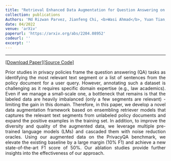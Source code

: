 ```yaml
---
title: "Retrieval Enhanced Data Augmentation for Question Answering on Privacy Policies"
collection: publications
Authors: 'Md Rizwan Parvez, Jianfeng Chi, <b>Wasi Ahmad</b>, Yuan Tian, and Kai-Wei Chang.'
date: 04/2022
venue: 'arXiv'
paperurl: 'https://arxiv.org/abs/2204.08952'
codeurl: ''
excerpt: ''
---
```

---
<a href='https://arxiv.org/pdf/2204.08952.pdf' target="_blank">[Download Paper]</a><a href='' target="_blank">[Source Code]</a>

<p align="justify">
Prior studies in privacy policies frame the question answering (QA) tasks as identifying the most relevant text segment or a list of sentences from the 
  policy document for a user query. However, annotating such a dataset is challenging as it requires specific domain expertise (e.g., law academics). 
  Even if we manage a small-scale one, a bottleneck that remains is that the labeled data are heavily imbalanced (only a few segments are relevant) - 
  limiting the gain in this domain. Therefore, in this paper, we develop a novel data augmentation framework based on ensembling retriever models that 
  captures the relevant text segments from unlabeled policy documents and expand the positive examples in the training set. In addition, to improve the 
  diversity and quality of the augmented data, we leverage multiple pre-trained language models (LMs) and cascaded them with noise reduction oracles. 
  Using our augmented data on the PrivacyQA benchmark, we elevate the existing baseline by a large margin (10% F1) and achieve a new state-of-the-art 
  F1 score of 50%. Our ablation studies provide further insights into the effectiveness of our approach.
</p>
